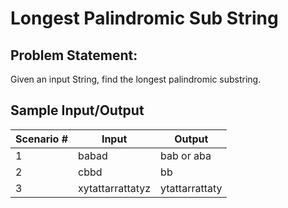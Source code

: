 # Longest Palindromic Sub String

## Problem Statement: ##
Given an input String, find the longest palindromic substring.


## Sample Input/Output ##

<table>
    <thead>
        <tr>
            <th>Scenario #</th>
            <th>Input</th>
            <th>Output</th>
        </tr>
    </thead>
    <tbody>
        <tr>
            <td>1</td>
            <td>babad</td>
            <td>bab or aba</td>
        </tr>
        <tr>
            <td>2</td>
            <td>cbbd</td>
            <td>bb</td>
        </tr>
        <tr>
            <td>3</td>
            <td>xytattarrattatyz</td>
            <td>ytattarrattaty</td>
        </tr>
    </tbody>
</table>
